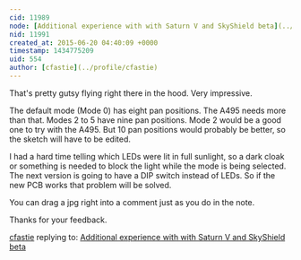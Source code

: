 ```yaml
---
cid: 11989
node: [Additional experience with with Saturn V and SkyShield beta](../notes/patcoyle/06-20-2015/additional-experience-with-with-saturn-v-and-skyshield-beta)
nid: 11991
created_at: 2015-06-20 04:40:09 +0000
timestamp: 1434775209
uid: 554
author: [cfastie](../profile/cfastie)
---
```


That's pretty gutsy flying right there in the hood. Very impressive.

The default mode (Mode 0) has eight pan positions. The A495 needs more than that. Modes 2 to 5 have nine pan positions. Mode 2 would be a good one to try with the A495. But 10 pan positions would probably be better, so the sketch will have to be edited. 

I had a hard time telling which LEDs were lit in full sunlight, so a dark cloak or something is needed to block the light while the mode is being selected. The next version is going to have a DIP switch instead of LEDs. So if the new PCB works that problem will be solved. 

You can drag a jpg right into a comment just as you do in the note.

Thanks for your feedback.

[cfastie](../profile/cfastie) replying to: [Additional experience with with Saturn V and SkyShield beta](../notes/patcoyle/06-20-2015/additional-experience-with-with-saturn-v-and-skyshield-beta)


